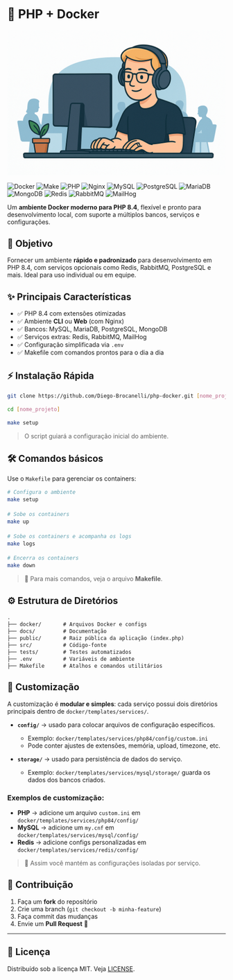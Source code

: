 # 🚀 PHP + Docker

![Banner do Projeto](docs/images/banner.png)

![Docker](https://img.shields.io/badge/Docker-2496ED?style=for-the-badge\&logo=docker\&logoColor=white)
![Make](https://img.shields.io/badge/Make-427819?style=for-the-badge\&logo=gnu\&logoColor=white)
![PHP](https://img.shields.io/badge/PHP-8.4-777BB4?style=for-the-badge\&logo=php\&logoColor=white)
![Nginx](https://img.shields.io/badge/Nginx-269539?style=for-the-badge\&logo=nginx\&logoColor=white)
![MySQL](https://img.shields.io/badge/MySQL-8.0-4479A1?style=for-the-badge\&logo=mysql\&logoColor=white)
![PostgreSQL](https://img.shields.io/badge/PostgreSQL-15-336791?style=for-the-badge\&logo=postgresql\&logoColor=white)
![MariaDB](https://img.shields.io/badge/MariaDB-10.11-003545?style=for-the-badge\&logo=mariadb\&logoColor=white)
![MongoDB](https://img.shields.io/badge/MongoDB-7-4EA94B?style=for-the-badge\&logo=mongodb\&logoColor=white)
![Redis](https://img.shields.io/badge/Redis-DC382D?style=for-the-badge\&logo=redis\&logoColor=white)
![RabbitMQ](https://img.shields.io/badge/RabbitMQ-FF6600?style=for-the-badge\&logo=rabbitmq\&logoColor=white)
![MailHog](https://img.shields.io/badge/MailHog-0078D7?style=for-the-badge\&logo=mail\&logoColor=white)

Um **ambiente Docker moderno para PHP 8.4**, flexível e pronto para desenvolvimento local, com suporte a múltiplos bancos, serviços e configurações.

## 🎯 Objetivo

Fornecer um ambiente **rápido e padronizado** para desenvolvimento em PHP 8.4, com serviços opcionais como Redis, RabbitMQ, PostgreSQL e mais.
Ideal para uso individual ou em equipe.

## ✨ Principais Características

* ✅ PHP 8.4 com extensões otimizadas
* ✅ Ambiente **CLI** ou **Web** (com Nginx)
* ✅ Bancos: MySQL, MariaDB, PostgreSQL, MongoDB
* ✅ Serviços extras: Redis, RabbitMQ, MailHog
* ✅ Configuração simplificada via `.env`
* ✅ Makefile com comandos prontos para o dia a dia

## ⚡ Instalação Rápida

```bash
git clone https://github.com/Diego-Brocanelli/php-docker.git [nome_projeto]
```

```bash
cd [nome_projeto]
```

```bash
make setup
```

> O script guiará a configuração inicial do ambiente.

## 🛠️ Comandos básicos

Use o `Makefile` para gerenciar os containers:

```bash
# Configura o ambiente
make setup

# Sobe os containers
make up

# Sobe os containers e acompanha os logs
make logs

# Encerra os containers
make down
```

> 📌 Para mais comandos, veja o arquivo **Makefile**.

## ⚙️ Estrutura de Diretórios

```
.
├── docker/       # Arquivos Docker e configs
├── docs/         # Documentação
├── public/       # Raiz pública da aplicação (index.php)
├── src/          # Código-fonte
├── tests/        # Testes automatizados
├── .env          # Variáveis de ambiente
├── Makefile      # Atalhos e comandos utilitários
```

## 🔧 Customização

A customização é **modular e simples**: cada serviço possui dois diretórios principais dentro de `docker/templates/services/`.

* **`config/`** → usado para colocar arquivos de configuração específicos.

  * Exemplo: `docker/templates/services/php84/config/custom.ini`
  * Pode conter ajustes de extensões, memória, upload, timezone, etc.

* **`storage/`** → usado para persistência de dados do serviço.

  * Exemplo: `docker/templates/services/mysql/storage/` guarda os dados dos bancos criados.

### Exemplos de customização:

* **PHP** → adicione um arquivo `custom.ini` em `docker/templates/services/php84/config/`
* **MySQL** → adicione um `my.cnf` em `docker/templates/services/mysql/config/`
* **Redis** → adicione configs personalizadas em `docker/templates/services/redis/config/`

> 📌 Assim você mantém as configurações isoladas por serviço.

## 🤝 Contribuição

1. Faça um **fork** do repositório
2. Crie uma branch (`git checkout -b minha-feature`)
3. Faça commit das mudanças
4. Envie um **Pull Request** 🎉

---

## 📜 Licença

Distribuído sob a licença MIT. Veja [LICENSE](LICENSE).
